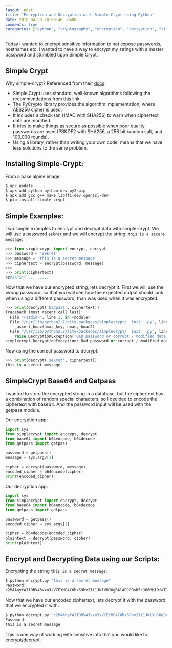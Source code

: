 ```yaml
---
layout: post
title: "Encryption and Decryption with Simple Crypt using Python"
date: 2018-04-29 10:50:46 -0400
comments: true
categories: ["python", "cryptography", "encryption", "decryption", "simple-crypt"] 
---
```

Today I wanted to encrypt sensitive information to not expose passwords, hostnames etc. I wanted to have a way to encrypt my strings with a master password and stumbled upon Simple Crypt.

## Simple Crypt

Why simple-crypt? Referenced from their [docs](https://pypi.org/project/simple-crypt/):

- Simple Crypt uses standard, well-known algorithms following the recommendations from [this](http://www.daemonology.net/blog/2009-06-11-cryptographic-right-answers.html) link.
- The PyCrypto library provides the algorithm implementation, where AES256 cipher is used.
- It includes a check (an HMAC with SHA256) to warn when ciphertext data are modified.
- It tries to make things as secure as possible when poor quality passwords are used (PBKDF2 with SHA256, a 256 bit random salt, and 100,000 rounds). 
- Using a library, rather than writing your own code, means that we have less solutions to the same problem. 

## Installing Simple-Crypt:

From a base alpine image:

```bash
$ apk update
$ apk add python python-dev py2-pip
$ apk add gcc g++ make libffi-dev openssl-dev
$ pip install simple-crypt
```

## Simple Examples:

Two simple examples to encrypt and decrypt data with simple-crypt. We will use a password `sekret` and we will encrypt the string: `this is a secure message`:

```python
>>> from simplecrypt import encrypt, decrypt
>>> password = 'sekret'
>>> message = 'this is a secret message'
>>> ciphertext = encrypt(password, message)
>>>
>>> print(ciphertext)
sc#$%^&*(..........
```

Now that we have our encrypted string, lets decrypt it. First we will use the wrong password, so that you will see how the expected output should look when using a different password, than was used when it was encrypted:

```python
>>> print(decrypt('badpass', ciphertext))
Traceback (most recent call last):
  File "<stdin>", line 1, in <module>
  File "/usr/lib/python2.7/site-packages/simplecrypt/__init__.py", line 72, in decrypt
    _assert_hmac(hmac_key, hmac, hmac2)
  File "/usr/lib/python2.7/site-packages/simplecrypt/__init__.py", line 116, in _assert_hmac
    raise DecryptionException('Bad password or corrupt / modified data.')
simplecrypt.DecryptionException: Bad password or corrupt / modified data.
```

Now using the correct password to decrypt:

```python
>>> print(decrypt('sekret', ciphertext))
this is a secret message
```

## SimpleCrypt Base64 and Getpass

I wanted to store the encrypted string in a database, but the ciphertext has a combination of random special characters, so I decided to encode the ciphertext with base64. And the password input will be used with the getpass module.

Our encryption app:

```python encrypt.py
import sys
from simplecrypt import encrypt, decrypt
from base64 import b64encode, b64decode
from getpass import getpass

password = getpass()
message = sys.argv[1]

cipher = encrypt(password, message)
encoded_cipher = b64encode(cipher)
print(encoded_cipher)
```

Our decryption app:

```python
import sys
from simplecrypt import encrypt, decrypt
from base64 import b64encode, b64decode
from getpass import getpass

password = getpass()
encoded_cipher = sys.argv[1]

cipher = b64decode(encoded_cipher)
plaintext = decrypt(password, cipher)
print(plaintext)
```

## Encrypt and Decrypting Data using our Scripts:

Encrypting the string `this is a secret message`:

```bash
$ python encrypt.py "this is a secret message"
Password: 
c2MAAnyfWIfOBV43vxo3sVCEYMG4C6hx69hv2Ii1JKlVHJUgBAlADJPOsD5cJO6MMI9faTDm1As/VfesvBzIe5S16mNyg2q7xfnP5iJ0RlK92vMNRbKOvNibg3M=
```

Now that we have our encoded ciphertext, lets decrypt it with the password that we encrypted it with:

```bash
$ python decrypt.py 'c2MAAnyfWIfOBV43vxo3sVCEYMG4C6hx69hv2Ii1JKlVHJUgBAlADJPOsD5cJO6MMI9faTDm1As/VfesvBzIe5S16mNyg2q7xfnP5iJ0RlK92vMNRbKOvNibg3M='
Password: 
this is a secret message
```

This is one way of working with sensitive info that you would like to encrypt/decrypt.

<script type="text/javascript">
  ( function() {
    if (window.CHITIKA === undefined) { window.CHITIKA = { 'units' : [] }; };
    var unit = {"calltype":"async[2]","publisher":"rbekker87","width":728,"height":90,"sid":"Chitika Default"};
    var placement_id = window.CHITIKA.units.length;
    window.CHITIKA.units.push(unit);
    document.write('<div id="chitikaAdBlock-' + placement_id + '"></div>');
}());
</script>
<script type="text/javascript" src="//cdn.chitika.net/getads.js" async></script>

